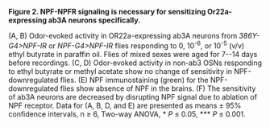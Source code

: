 **Figure 2. NPF-NPFR signaling is necessary for sensitizing Or22a-expressing ab3A neurons specifically.**

(A, B) Odor-evoked activity in OR22a-expressing ab3A neurons from _386Y-G4>NPF-IR_ or _NPF-G4>NPF-IR_ flies responding to 0, 10<sup>-6</sup>, or 10<sup>-5</sup> (v/v) ethyl butyrate in paraffin oil.
Flies of mixed sexes were aged for 7--14 days before recordings.
(C, D) Odor-evoked activity in non-ab3 OSNs responding to ethyl butyrate or methyl acetate show no change of sensitivity in NPF-downregulated flies.
(E) NPF immunostaining (green) for the NPF-downregulated flies show absence of NPF in the brains.
(F) The sensitivity of ab3A neurons are decreased by disrupting NPF signal due to ablation of NPF receptor.
Data for (A, B, D, and E) are presented as means ± 95% confidence intervals, n ≥ 6, Two-way ANOVA, \* _P_ ≤ 0.05, \*\*\* _P_ ≤ 0.001.